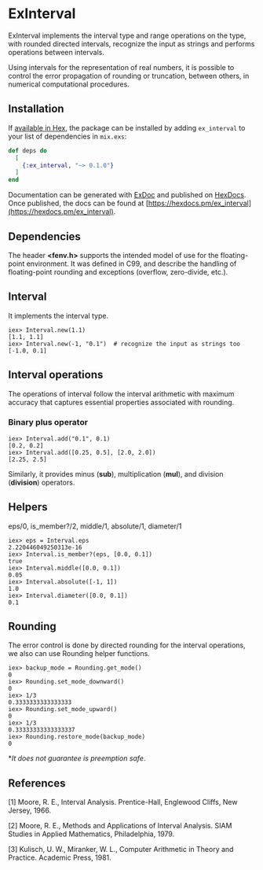 # ExInterval

ExInterval implements the interval type and range operations on the type, with rounded
directed intervals, recognize the input as strings and performs operations
between intervals.

Using intervals for the representation of real numbers, it is possible to
control the error propagation of rounding or truncation, between others, in 
numerical computational procedures.

## Installation

If [available in Hex](https://hex.pm/docs/publish), the package can be installed
by adding `ex_interval` to your list of dependencies in `mix.exs`:

```elixir
def deps do
  [
    {:ex_interval, "~> 0.1.0"}
  ]
end
```

Documentation can be generated with [ExDoc](https://github.com/elixir-lang/ex_doc)
and published on [HexDocs](https://hexdocs.pm). Once published, the docs can
be found at [https://hexdocs.pm/ex_interval](https://hexdocs.pm/ex_interval).

## Dependencies
The header **<fenv.h>** supports the intended model of use for the floating-point
environment. It was defined in C99, and describe the handling of floating-point
rounding and exceptions (overflow, zero-divide, etc.).

## Interval
It implements the interval type.
```
iex> Interval.new(1.1)
[1.1, 1.1]
iex> Interval.new(-1, "0.1")  # recognize the input as strings too
[-1.0, 0.1]

```

## Interval operations
The operations of interval follow the interval arithmetic with maximum accuracy
that captures essential properties associated with rounding.

### Binary plus operator
```
iex> Interval.add("0.1", 0.1)
[0.2, 0.2]
iex> Interval.add([0.25, 0.5], [2.0, 2.0])
[2.25, 2.5]
```
Similarly, it provides minus (**sub**), multiplication (**mul**), and division (**division**) operators.

## Helpers
eps/0, is_member?/2, middle/1, absolute/1, diameter/1
```
iex> eps = Interval.eps
2.220446049250313e-16
iex> Interval.is_member?(eps, [0.0, 0.1])                                  
true
iex> Interval.middle([0.0, 0.1])
0.05
iex> Interval.absolute([-1, 1])
1.0
iex> Interval.diameter([0.0, 0.1])
0.1
```
## Rounding
The error control is done by directed rounding for the interval operations, we also
can use Rounding helper functions.
```
iex> backup_mode = Rounding.get_mode()
0
iex> Rounding.set_mode_downward()
0
iex> 1/3                             
0.3333333333333333
iex> Rounding.set_mode_upward() 
0
iex> 1/3                             
0.33333333333333337
iex> Rounding.restore_mode(backup_mode)
0
```
*_It does not guarantee is preemption safe_.

## References

[1] Moore, R. E., Interval Analysis. Prentice-Hall, Englewood Cliffs, New Jersey, 1966.

[2] Moore, R. E., Methods and Applications of Interval Analysis. SIAM Studies in Applied Mathematics, Philadelphia, 1979.

[3] Kulisch, U. W., Miranker, W. L., Computer Arithmetic in Theory and Practice. Academic Press, 1981.
